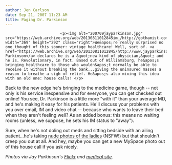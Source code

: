 ```yaml
---
author: Jen Carlson
date: Sep 21, 2007 11:23 AM
title: Paging Dr. Parkinson
---
```



                            
                            
                            
                            <p><img alt="200709jayparkinson.jpg" src="https://web.archive.org/web/20130811012845im_/http://gothamist.com/attachments/arts_jen/200709jayparkinson.jpg" width="369" height="292" class="right">We&apos;re really surprised no one thought of this sooner: vintage healthcare! Well, sort of. <a href="https://web.archive.org/web/20130811012845/http://www.jayparkinsonmd.com/">Jay Parkinson</a> declares he is a &quot;new kind of physician,&quot; and he is. Revolutionary, in fact. Based out of Williamsburg, he&apos;s bringing healthcare to those who wouldn&apos;t normally be able to receive it without breaking the bank...giving the uninsured masses a reason to breathe a sigh of relief. He&apos;s also mixing this idea with an old one: house calls! </p>

<p>Back to the new edge he&apos;s bringing to the medicine game, though -- not only is his service inexpensive and for everyone, you can get checked out online! You see, Dr. Parkinson is a little more &quot;with it&quot; than your average MD, and he&apos;s making it easy for his patients. He&apos;ll discuss your problems with you over email, IM and video chat -- because who wants to leave their bed when they aren&apos;t feeling well? As an added bonus: this means no waiting rooms (unless, we suppose, he sets his IM status to &quot;away&quot;). </p>

<p>Sure, when he&apos;s not doling out meds and sitting bedside with an ailing patient...he&apos;s taking <a href="https://web.archive.org/web/20130811012845/http://www.darkshapesprowl.com/aspiring/aspiring1.html">nude photos of the ladies</a> (NSFW!) but that shouldn&apos;t creep you out at all. And hey, maybe you can get a new MySpace photo out of this house call if you ask nicely. </p>

<p><em>Photos via Jay Parkinson&apos;s <a href="https://web.archive.org/web/20130811012845/http://www.flickr.com/photos/darkshapesprowl/343295127">Flickr</a> and <a href="https://web.archive.org/web/20130811012845/http://www.jayparkinsonmd.com/About.html">medical site</a>.</em> </p>
                            
                            
                            